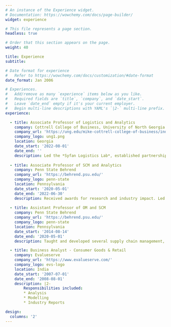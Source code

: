 ```yaml
---
# An instance of the Experience widget.
# Documentation: https://wowchemy.com/docs/page-builder/
widget: experience

# This file represents a page section.
headless: true

# Order that this section appears on the page.
weight: 40

title: Experience
subtitle:

# Date format for experience
#   Refer to https://wowchemy.com/docs/customization/#date-format
date_format: Jan 2006

# Experiences.
#   Add/remove as many `experience` items below as you like.
#   Required fields are `title`, `company`, and `date_start`.
#   Leave `date_end` empty if it's your current employer.
#   Begin multi-line descriptions with YAML's `|2-` multi-line prefix.
experience:

  - title: Associate Professor of Logistics and Analytics
    company: Cottrell College of Business, University of North Georgia
    company_url: 'https://ung.edu/mike-cottrell-college-of-business/index.php'
    company_logo: ung1.png
    location: Georgia
    date_start: '2022-08-01'
    date_end: ''
    description: Led the *Syfan Logistics Lab*, established partnerships with the logistics and supply chain (L-SCM) industry, and taught logistics and supply chain courses. Established and led the student L-SCM club.
        
  - title: Associate Professor of SCM and Analytics
    company: Penn State Behrend
    company_url: 'https://behrend.psu.edu/'
    company_logo: penn-state
    location: Pennsylvania
    date_start: '2020-05-01'
    date_end: '2022-06-30'
    description: Received awards for research and industry impact. Led the student supply chain club. Taught several supply chain management and analytics courses at the MBA and undergraduate levels.
   
  - title: Assistant Professor of OM and SCM
    company: Penn State Behrend
    company_url: 'https://behrend.psu.edu/'
    company_logo: penn-state
    location: Pennsylvania
    date_start: '2014-08-14'
    date_end: '2020-05-01'
    description: Taught and developed several supply chain management, and MBA courses.

  - title: Business Analyst - Consumer Goods & Retail
    company: Evalueserve
    company_url: 'https://www.evalueserve.com/'
    company_logo: evs-logo
    location: India
    date_start: '2007-07-01'
    date_end: '2008-08-01'
    description: |2-
        Responsibilities included:      
        * Analysis
        * Modelling
        * Industry Reports

design:
  columns: '2'
---
```

